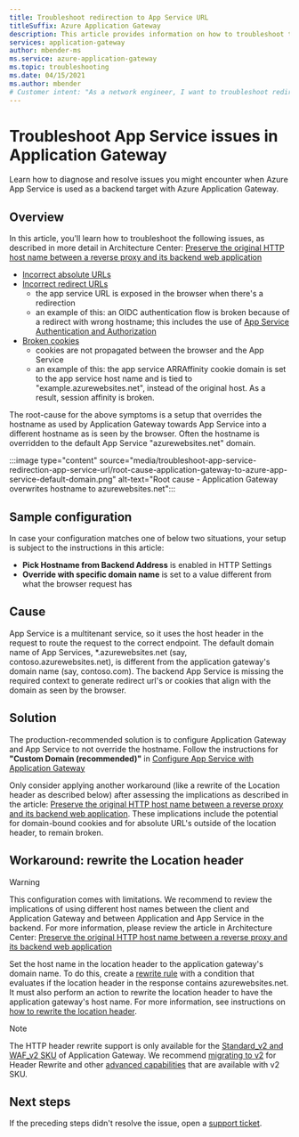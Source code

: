 ```yaml
---
title: Troubleshoot redirection to App Service URL
titleSuffix: Azure Application Gateway
description: This article provides information on how to troubleshoot the redirection issue when Azure Application Gateway is used with Azure App Service
services: application-gateway
author: mbender-ms
ms.service: azure-application-gateway
ms.topic: troubleshooting
ms.date: 04/15/2021
ms.author: mbender 
# Customer intent: "As a network engineer, I want to troubleshoot redirection issues between Azure Application Gateway and App Service, so that I can ensure proper URL handling and session affinity in my web applications."
---
```


# Troubleshoot App Service issues in Application Gateway

Learn how to diagnose and resolve issues you might encounter when Azure App Service is used as a backend target with Azure Application Gateway.

## Overview

In this article, you'll learn how to troubleshoot the following issues, as described in more detail in Architecture Center: [Preserve the original HTTP host name between a reverse proxy and its backend web application](/azure/architecture/best-practices/host-name-preservation#potential-issues)

* [Incorrect absolute URLs](/azure/architecture/best-practices/host-name-preservation#incorrect-absolute-urls) 
* [Incorrect redirect URLs](/azure/architecture/best-practices/host-name-preservation#incorrect-redirect-urls)  
  * the app service URL is exposed in the browser when there's a redirection
  * an example of this: an OIDC authentication flow is broken because of a redirect with wrong hostname; this includes the use of [App Service Authentication and Authorization](../app-service/overview-authentication-authorization.md)
* [Broken cookies](/azure/architecture/best-practices/host-name-preservation#broken-cookies)
  * cookies are not propagated between the browser and the App Service
  * an example of this: the app service ARRAffinity cookie domain is set to the app service host name and is tied to "example.azurewebsites.net", instead of the original host.  As a result, session affinity is broken.

The root-cause for the above symptoms is a setup that overrides the hostname as used by Application Gateway towards App Service into a different hostname as is seen by the browser.  Often the hostname is overridden to the default App Service "azurewebsites.net" domain.

:::image type="content" source="media/troubleshoot-app-service-redirection-app-service-url/root-cause-application-gateway-to-azure-app-service-default-domain.png" alt-text="Root cause - Application Gateway overwrites hostname to azurewebsites.net":::

## Sample configuration

In case your configuration matches one of below two situations, your setup is subject to the instructions in this article:
- **Pick Hostname from Backend Address** is enabled in HTTP Settings
- **Override with specific domain name** is set to a value different from what the browser request has

## Cause

App Service is a multitenant service, so it uses the host header in the request to route the request to the correct endpoint. The default domain name of App Services, *.azurewebsites.net (say, contoso.azurewebsites.net), is different from the application gateway's domain name (say, contoso.com). The backend App Service is missing the required context to generate redirect url's or cookies that align with the domain as seen by the browser.

## Solution

The production-recommended solution is to configure Application Gateway and App Service to not override the hostname.  Follow the instructions for **"Custom Domain (recommended)"** in [Configure App Service with Application Gateway](./configure-web-app.md)

Only consider applying another workaround (like a rewrite of the Location header as described below) after assessing the implications as described in the article: [Preserve the original HTTP host name between a reverse proxy and its backend web application](/azure/architecture/best-practices/host-name-preservation).  These implications include the potential for domain-bound cookies and for absolute URL's outside of the location header, to remain broken.

## Workaround: rewrite the Location header

> [!WARNING]
> This configuration comes with limitations. We recommend to review the implications of using different host names between the client and Application Gateway and between Application and App Service in the backend.  For more information, please review the article in Architecture Center: [Preserve the original HTTP host name between a reverse proxy and its backend web application](/azure/architecture/best-practices/host-name-preservation)

Set the host name in the location header to the application gateway's domain name. To do this, create a [rewrite rule](./rewrite-http-headers-url.md) with a condition that evaluates if the location header in the response contains azurewebsites.net. It must also perform an action to rewrite the location header to have the application gateway's host name. For more information, see instructions on [how to rewrite the location header](./rewrite-http-headers-url.md#modify-a-redirection-url).

> [!NOTE]
> The HTTP header rewrite support is only available for the [Standard_v2 and WAF_v2 SKU](./application-gateway-autoscaling-zone-redundant.md) of Application Gateway. We recommend [migrating to v2](./migrate-v1-v2.md) for Header Rewrite and other [advanced capabilities](./overview-v2.md#feature-comparison-between-v1-sku-and-v2-sku) that are available with v2 SKU.


## Next steps

If the preceding steps didn't resolve the issue, open a [support ticket](https://azure.microsoft.com/support/options/).
